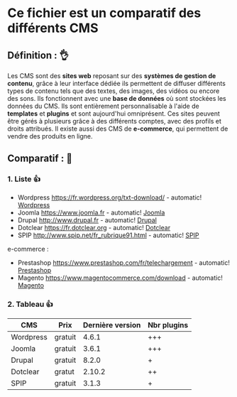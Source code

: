 # Ce fichier est un comparatif des différents CMS

## Définition : :ok_hand:
Les CMS sont des **sites web** reposant sur des **systèmes de gestion de contenu**, grâce à leur interface dédiée ils permettent de diffuser différents types de contenu tels que des textes, des images, des vidéos ou encore des sons. Ils fonctionnent avec une **base de données** où sont stockées les données du CMS. Ils sont entièrement personnalisable à l'aide de **templates** et **plugins** et sont aujourd'hui omniprésent. Ces sites peuvent être gérés à plusieurs grâce à des différents comptes, avec des profils et droits attribués. Il existe aussi des CMS de **e-commerce**, qui permettent de vendre des produits en ligne.

## Comparatif : :speech_balloon:
### 1. Liste :+1:
* Wordpress https://fr.wordpress.org/txt-download/ - automatic! [Wordpress](https://fr.wordpress.org/txt-download/)
* Joomla https://www.joomla.fr - automatic! [Joomla](https://www.joomla.fr)
* Drupal http://www.drupal.fr - automatic! [Drupal](http://www.drupal.fr)
* Dotclear https://fr.dotclear.org - automatic! [Dotclear](https://fr.dotclear.org)
* SPIP http://www.spip.net/fr_rubrique91.html - automatic! [SPIP](http://www.spip.net/fr_rubrique91.html)

e-commerce :
* Prestashop https://www.prestashop.com/fr/telechargement - automatic! [Prestashop](https://www.prestashop.com/fr/telechargement)
* Magento https://www.magentocommerce.com/download - automatic! [Magento](https://www.magentocommerce.com/download)

### 2. Tableau :+1:
CMS | Prix | Dernière version | Nbr plugins
------------ | ------------- | -------------- | -------------
Wordpress | gratuit | 4.6.1 | +++
Joomla | gratuit | 3.6.1 | +++
Drupal | gratuit | 8.2.0 | +
Dotclear | gratut | 2.10.2 | ++
SPIP | gratuit | 3.1.3 | +